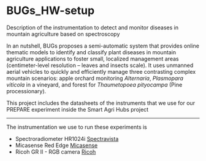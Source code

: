 # BUGs_HW-setup
Description of the instrumentation to detect and monitor diseases in mountain agriculture based on spectroscopy

In an nutshell, BUGs proposes a semi-automatic system that provides online thematic models to identify and classify plant diseases in mountain agriculture applications to foster small, localized management areas (centimeter-level resolution – leaves and insects scale). It uses unmanned aerial vehicles to quickly and efficiently manage three contrasting complex mountain scenarios: apple orchard monitoring *Alternaria*, *Plasmopara viticola* in a vineyard, and forest for *Thaumetopoea pityocampa* (Pine processionary).

This project includes the datasheets of the instruments that we use for our PREPARE experiment inside the Smart Agri Hubs project

---

The instrumentation we use to run these experiments is

* Spectroradiometer HR1024i [Spectravista](https://spectravista.com/instruments/hr-1024i/)
* Micasense Red Edge  [Micasense](https://micasense.com/rededge-mx/)
* Ricoh GR II - RGB camera [Ricoh](https://www.ricoh-imaging.co.jp/english/products/gr-2/)

